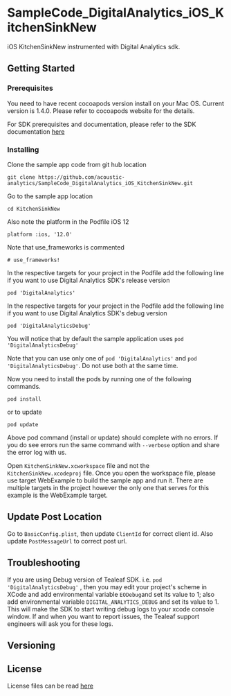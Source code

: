 # SampleCode_DigitalAnalytics_iOS_KitchenSinkNew
iOS KitchenSinkNew instrumented with Digital Analytics sdk.

## Getting Started

### Prerequisites

You need to have recent cocoapods version install on your Mac OS. Current version is 1.4.0. Please refer to cocoapods website for the details.

For SDK prerequisites and documentation, please refer to the SDK documentation [here](https://developer.goacoustic.com/acoustic-dig-analytics/docs/getting-started-with-the-digital-analytics-sdk-for-ios)

### Installing

Clone the sample app code from git hub location

`git clone https://github.com/acoustic-analytics/SampleCode_DigitalAnalytics_iOS_KitchenSinkNew.git`

Go to the sample app location

`cd KitchenSinkNew`

Also note the platform in the Podfile iOS 12

`platform :ios, '12.0'`

Note that use_frameworks is commented

`# use_frameworks!`

In the respective targets for your project in the Podfile add the following line if you want to use Digital Analytics SDK's release version

`pod 'DigitalAnalytics'`

In the respective targets for your project in the Podfile add the following line if you want to use Digital Analytics SDK's debug version

`pod 'DigitalAnalyticsDebug'`

You will notice that by default the sample application uses `pod 'DigitalAnalyticsDebug'`

Note that you can use only one of  `pod 'DigitalAnalytics'` and `pod 'DigitalAnalyticsDebug'`. Do not use both at the same time.

Now you need to install the pods by running one of the following commands.

`pod install`

or to update

`pod update`

Above pod command (install or update) should complete with no errors. If you do see errors run the same command with `--verbose` option and share the error log with us.

Open `KitchenSinkNew.xcworkspace` file and not the `KitchenSinkNew.xcodeproj` file. Once you open the workspace file, please use target WebExample to build the sample app and run it. There are multiple targets in the project however the only one that serves for this example is the WebExample target.

## Update Post Location
Go to `BasicConfig.plist`, then update `ClientId` for correct client id. Also update `PostMessageUrl` to correct post url.

## Troubleshooting

If you are using Debug version of Tealeaf SDK. i.e. `pod 'DigitalAnalyticsDebug'` , then you may edit your project's scheme in XCode and add environmental variable `EODebug`and set its value to 1; also add environmental variable `DIGITAL_ANALYTICS_DEBUG` and set its value to 1. This will make the SDK to start writing debug logs to your xcode console window. If and when you want to report issues, the Tealeaf support engineers will ask you for these logs.


## Versioning


## License

License files can be read [here](https://github.com/acoustic-analytics/SampleCode_DigitalAnalytics_iOS_KitchenSinkNew/blob/master/Licenses/License)
